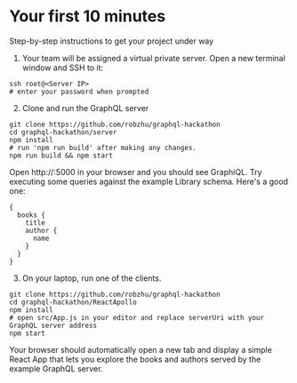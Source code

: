 # Your first 10 minutes
Step-by-step instructions to get your project under way

1) Your team will be assigned a virtual private server. Open a new terminal window and SSH to it:
```
ssh root@<Server IP>
# enter your password when prompted
```

2) Clone and run the GraphQL server

```
git clone https://github.com/robzhu/graphql-hackathon
cd graphql-hackathon/server
npm install
# run 'npm run build' after making any changes.
npm run build && npm start
```
Open http://<Server IP>:5000 in your browser and you should see GraphiQL. Try executing some queries against the example Library schema. Here's a good one:

```
{
  books {
    title
    author {
      name
    }
  }
}
```

3) On your laptop, run one of the clients.

```
git clone https://github.com/robzhu/graphql-hackathon
cd graphql-hackathon/ReactApollo
npm install
# open src/App.js in your editor and replace serverUri with your GraphQL server address
npm start
```

Your browser should automatically open a new tab and display a simple React App that lets you explore the books and authors served by the example GraphQL server.
